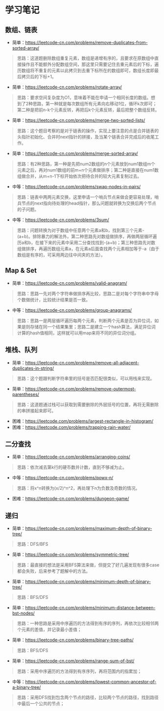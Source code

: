 # 学习笔记

## 数组、链表
- 简单：https://leetcode-cn.com/problems/remove-duplicates-from-sorted-array/

> 思路：这道题删除数组重复元素，数组是递增有序的，且要求在原数组中直接操作且不能额外分配数组空间，那这里只需要记住去重元素后的下标，遍历数组将不重复的元素以此拷贝到去重下标所在的数组即可，数组长度即最后拷贝后的下标+1。

- 简单：https://leetcode-cn.com/problems/rotate-array/
> 思路：要求空间复杂度为O1，意味着不能在申请一个相同长度的数组。想到了2种思路，第一种就是每次数组所有元素向右移动1位，循环k次即可；第二种是把前n-k个元素反转，再把后k个元素反转，最后把整个数组反转。

- 简单：https://leetcode-cn.com/problems/merge-two-sorted-lists/
> 思路：这个题目考察的是对于链表的操作，实现上要注意的点是合并链表的头指针初始化、合并时next指针的拼接，及当某个链表合并完成后的收尾工作。

- 简单：https://leetcode-cn.com/problems/merge-sorted-array/
> 思路：有2种思路，第一种是先把num2数组的n个元素放到num1数组m个元素之后，再对num1数组的前m+n个元素做排序；第二种是直接在num1数组做合并，从m+n-1下标开始依次把待合并的较大元素复制过去。

- 中等：https://leetcode-cn.com/problems/swap-nodes-in-pairs/
> 思路：链表中两两元素交换，这里申请一个哨兵节点来做会更容易处理，哨兵节点的next指向待处理的head指针，那么问题就转换为交换后两个节点的子问题。

- 中等：https://leetcode-cn.com/problems/3sum/
> 思路：问题转换为对于数组中任意两个元素a和b，找到第三个元素-(a+b)。排除暴力的解法外，第二种思路先对数组做排序，再做两层循环遍历a和b，在接下来的元素中采用二分查找找到-(a+b)；第三种思路先对数组做排序，再遍历数组元素a，在元素a后面查找两个元素相加等于-a（由于数组是有序的，可采用两边往中间夹的方法）。

## Map & Set
- 简单：https://leetcode-cn.com/problems/valid-anagram/
> 思路：思路一先对两个字符串做排序再比较，思路二是对每个字符串中字母个数做统计，比较统计结果是否一致。

- 中等：https://leetcode-cn.com/problems/group-anagrams/
> 思路：思路一是两层循环遍历每两个元素，判断两个元素是否为异位词，如果是则存储在同一个结果集里；思路二是建立一个hash算法，满足异位词计算的hash值相同，这样就可以用map来将不同的异位词分组。

## 堆栈、队列
- 简单：https://leetcode-cn.com/problems/remove-all-adjacent-duplicates-in-string/
> 思路：这个题跟判断字符串里的括号是否匹配很类似，可以用栈来实现。

- 简单：https://leetcode-cn.com/problems/remove-outermost-parentheses/
> 思路：这道题通过栈可以获取到需要删除的外层括号的位置，再将无需删除的串拼接起来即可。

- 困难：https://leetcode.com/problems/largest-rectangle-in-histogram/
- 困难：https://leetcode.com/problems/trapping-rain-water/

## 二分查找
- 简单：https://leetcode-cn.com/problems/arranging-coins/
> 思路：依次减去第k行的硬币数并计数，直到不够减为止。

- 中等：https://leetcode-cn.com/problems/powx-n/
> 思路：将x^n转换为(x/2)^n^2，再处理下n为负数及奇数的情况。

- 困难：https://leetcode-cn.com/problems/dungeon-game/

## 递归
- 简单：https://leetcode-cn.com/problems/maximum-depth-of-binary-tree/
> 思路：DFS/BFS

- 简单：https://leetcode-cn.com/problems/symmetric-tree/
> 思路：最直接的想法是采用BFS算法来做，但提交了好几遍发现有很多case都会失败，后来参考了题解中的方法。

- 简单：https://leetcode-cn.com/problems/minimum-depth-of-binary-tree/
> 思路：BFS/DFS

- 简单：https://leetcode-cn.com/problems/minimum-distance-between-bst-nodes/
> 思路：一种思路是采用中序遍历的方法得到有序的序列，再依次比较相邻两个元素的差值，并记录最小差值；

- 简单：https://leetcode-cn.com/problems/binary-tree-paths/
> 思路：BFS/DFS

- 简单：https://leetcode-cn.com/problems/range-sum-of-bst/
> 思路：采用中序遍历的方法得到有序序列，再将范围内的指累加；

- 中等：https://leetcode-cn.com/problems/lowest-common-ancestor-of-a-binary-tree/
> 思路：采用DFS找到包含两个节点的路径，比较两个节点的路径，找到路径中最后一个公共的节点；
